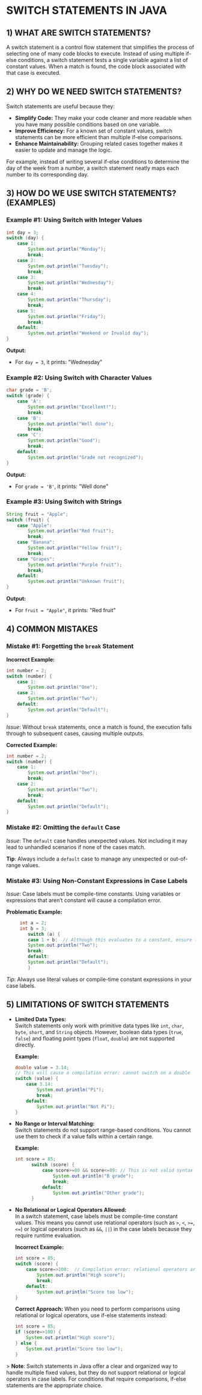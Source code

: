 # SWITCH STATEMENTS IN JAVA

## 1) WHAT ARE SWITCH STATEMENTS?
A switch statement is a control flow statement that simplifies the process of selecting one of many code blocks to execute. Instead of using multiple if-else conditions, a switch statement tests a single variable against a list of constant values. When a match is found, the code block associated with that case is executed.

## 2) WHY DO WE NEED SWITCH STATEMENTS?
Switch statements are useful because they:
- **Simplify Code:** They make your code cleaner and more readable when you have many possible conditions based on one variable.
- **Improve Efficiency:** For a known set of constant values, switch statements can be more efficient than multiple if-else comparisons.
- **Enhance Maintainability:** Grouping related cases together makes it easier to update and manage the logic.

For example, instead of writing several if-else conditions to determine the day of the week from a number, a switch statement neatly maps each number to its corresponding day.

## 3) HOW DO WE USE SWITCH STATEMENTS? (EXAMPLES)

### Example #1: Using Switch with Integer Values
```java
int day = 3;
switch (day) {
    case 1:
        System.out.println("Monday");
        break;
    case 2:
        System.out.println("Tuesday");
        break;
    case 3:
        System.out.println("Wednesday");
        break;
    case 4:
        System.out.println("Thursday");
        break;
    case 5:
        System.out.println("Friday");
        break;
    default:
        System.out.println("Weekend or Invalid day");
}
```
**Output:**
- For `day = 3`, it prints: "Wednesday"

### Example #2: Using Switch with Character Values
```java
char grade = 'B';
switch (grade) {
    case 'A':
        System.out.println("Excellent!");
        break;
    case 'B':
        System.out.println("Well done");
        break;
    case 'C':
        System.out.println("Good");
        break;
    default:
        System.out.println("Grade not recognized");
}
```
**Output:**
- For `grade = 'B'`, it prints: "Well done"

### Example #3: Using Switch with Strings
```java
String fruit = "Apple";
switch (fruit) {
    case "Apple":
        System.out.println("Red fruit");
        break;
    case "Banana":
        System.out.println("Yellow fruit");
        break;
    case "Grapes":
        System.out.println("Purple fruit");
        break;
    default:
        System.out.println("Unknown fruit");
}
```
**Output:**
- For `fruit = "Apple"`, it prints: "Red fruit"

## 4) COMMON MISTAKES

### Mistake #1: Forgetting the `break` Statement
**Incorrect Example:**
```java
int number = 2;
switch (number) {
    case 1:
        System.out.println("One");
    case 2:
        System.out.println("Two");
    default:
        System.out.println("Default");
}
```
*Issue*: Without `break` statements, once a match is found, the execution falls through to subsequent cases, causing multiple outputs.

**Corrected Example:**
```java
int number = 2;
switch (number) {
    case 1:
        System.out.println("One");
        break;
    case 2:
        System.out.println("Two");
        break;
    default:
        System.out.println("Default");
}
```

### Mistake #2: Omitting the `default` Case
*Issue*: The `default` case handles unexpected values. Not including it may lead to unhandled scenarios if none of the cases match.

**Tip**: Always include a `default` case to manage any unexpected or out-of-range values.

### Mistake #3: Using Non-Constant Expressions in Case Labels
*Issue*: Case labels must be compile-time constants. Using variables or expressions that aren’t constant will cause a compilation error.

**Problematic Example:**
```java
     int a = 2;
     int b = 3;
        switch (a) {
        case 1 + b:  // Although this evaluates to a constant, ensure the expression is a compile-time constant.
        System.out.println("Two");
        break;
        default:
        System.out.println("Default");
        }
```
*Tip*: Always use literal values or compile-time constant expressions in your case labels.

## 5) LIMITATIONS OF SWITCH STATEMENTS

- **Limited Data Types:**  
  Switch statements only work with primitive data types like `int`, `char`, `byte`, `short`, and `String` objects. However, boolean data types (`true`, `false`) and floating point types (`float`, `double`) are not supported directly.

  **Example:**
  ```java
  double value = 3.14;
  // This will cause a compilation error: cannot switch on a double
  switch (value) {
      case 3.14:
          System.out.println("Pi");
          break;
      default:
          System.out.println("Not Pi");
  }
  ```

- **No Range or Interval Matching:**  
  Switch statements do not support range-based conditions. You cannot use them to check if a value falls within a certain range.

  **Example:**
  ```java
  int score = 85;
        switch (score) {  
            case score>=80 && score<=89: // This is not valid syntax in Java
                System.out.println("B grade");
                break;
            default:
                System.out.println("Other grade");
        }
  ```

- **No Relational or Logical Operators Allowed:**  
  In a switch statement, case labels must be compile-time constant values. This means you cannot use relational operators (such as `>`, `<`, `>=`, `<=`) or logical operators (such as `&&`, `||`) in the case labels because they require runtime evaluation.

  **Incorrect Example:**
  ```java
  int score = 85;
  switch (score) {
      case score=>100:  // Compilation error: relational operators are not allowed in case labels
          System.out.println("High score");
          break;
      default:
          System.out.println("Score too low");
  }
  ```

  **Correct Approach:**
  When you need to perform comparisons using relational or logical operators, use if-else statements instead:
  ```java
  int score = 85;
  if (score=>100) {
      System.out.println("High score");
  } else {
      System.out.println("Score too low");
  }
  ```

&gt; **Note**: Switch statements in Java offer a clear and organized way to handle multiple fixed values, but they do not support relational or logical operators in case labels. For conditions that require comparisons, if-else statements are the appropriate choice.